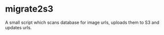 # migrate2s3
A small script which scans database for image urls, uploads them to S3 and updates urls.

